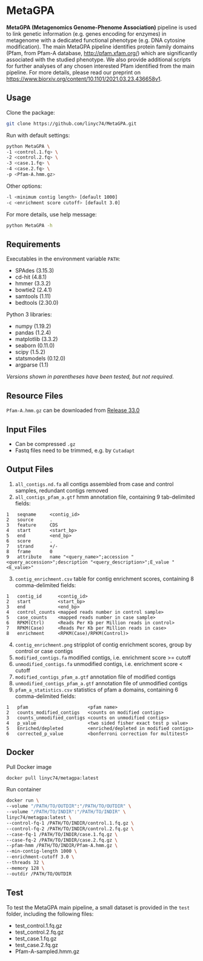 # MetaGPA

**MetaGPA (Metagenomics Genome-Phenome Association)** pipeline is used to link genetic information (e.g. genes encoding for enzymes) in metagenome with a dedicated functional phenotype (e.g. DNA cytosine modification).
The main MetaGPA pipeline identifies protein family domains (Pfam, from Pfam-A database, http://pfam.xfam.org/) which are significantly associated with the studied phenotype.
We also provide additional scripts for further analyses of any chosen interested Pfam identified from the main pipeline.
For more details, please read our preprint on https://www.biorxiv.org/content/10.1101/2021.03.23.436658v1.

## Usage

Clone the package:

```bash
git clone https://github.com/linyc74/MetaGPA.git
```

Run with default settings:

```bash
python MetaGPA \
-1 <control.1.fq> \
-2 <control.2.fq> \
-3 <case.1.fq> \
-4 <case.2.fq> \
-p <Pfam-A.hmm.gz>
```

Other options:

```bash
-l <minimum contig length> [default 1000]
-c <enrichment score cutoff> [default 3.0]
```

For more details, use help message:

```bash
python MetaGPA -h
```

## Requirements

Executables in the environment variable `PATH`:
- SPAdes (3.15.3)
- cd-hit (4.8.1)
- hmmer (3.3.2)
- bowtie2 (2.4.1)
- samtools (1.11)
- bedtools (2.30.0)

Python 3 libraries:
- numpy (1.19.2)
- pandas (1.2.4)
- matplotlib (3.3.2)
- seaborn (0.11.0)
- scipy (1.5.2)
- statsmodels (0.12.0)
- argparse (1.1)

*Versions shown in parentheses have been tested, but not required.*

## Resource Files

`Pfam-A.hmm.gz` can be downloaded from [Release 33.0](http://ftp.ebi.ac.uk/pub/databases/Pfam/releases/Pfam33.0)

## Input Files

- Can be compressed `.gz`
- Fastq files need to be trimmed, e.g. by `Cutadapt`

## Output Files

1. `all_contigs.nd.fa` all contigs assembled from case and control samples, redundant contigs removed
2. `all_contigs_pfam_a.gtf` hmm annotation file, containing 9 tab-delimited fields:

```
1   seqname     <contig_id>
2   source      .
3   feature     CDS
4   start       <start_bp>
5   end         <end_bp>
6   score       .
7   strand      +/-
8   frame       0
9   attribute   name "<query_name>";accession "<query_accession>";description "<query_description>";E_value "<E_value>"
```

3. `contig_enrichment.csv` table for contig enrichment scores, containing 8 comma-delimited fields:

```
1   contig_id      <contig_id>
2   start          <start_bp>
3   end            <end_bp>
4   control_counts <mapped reads number in control sample>
5   case_counts    <mapped reads number in case sample>
6   RPKM(Ctrl)     <Reads Per Kb per Million reads in control>
7   RPKM(Case)     <Reads Per Kb per Million reads in case>
8   enrichment     <RPKM(Case)/RPKM(Control)>
```

4. `contig_enrichment.png` stripplot of contig enrichment scores, group by control or case contigs
5. `modified_contigs.fa` modified contigs, i.e. enrichment score >= cutoff
6. `unmodified_contigs.fa` unmodified contigs, i.e. enrichment score < cutoff
7. `modified_contigs_pfam_a.gtf` annotation file of modified contigs
8. `unmodified_contigs_pfam_a.gtf` annotation file of unmodified contigs
9. `pfam_a_statistics.csv` statistics of pfam a domains, containing 6 comma-delimited fields:
   
```
1   pfam                      <pfam name>
2   counts_modified_contigs   <counts on modified contigs>
3   counts_unmodified_contigs <counts on unmodified contigs>
4   p_value                   <two sided fisher exact test p value>
5   Enriched/depleted         <enriched/depleted in modified contigs>
6   corrected_p_value         <bonferroni correction for multitest>
```

## Docker

Pull Docker image

```bash
docker pull linyc74/metagpa:latest
```

Run container

```bash
docker run \
--volume "/PATH/TO/OUTDIR":"/PATH/TO/OUTDIR" \
--volume "/PATH/TO/INDIR":"/PATH/TO/INDIR" \
linyc74/metagpa:latest \
--control-fq-1 /PATH/TO/INDIR/control.1.fq.gz \
--control-fq-2 /PATH/TO/INDIR/control.2.fq.gz \
--case-fq-1 /PATH/TO/INDIR/case.1.fq.gz \
--case-fq-2 /PATH/TO/INDIR/case.2.fq.gz \
--pfam-hmm /PATH/TO/INDIR/Pfam-A.hmm.gz \
--min-contig-length 1000 \
--enrichment-cutoff 3.0 \
--threads 32 \
--memory 128 \
--outdir /PATH/TO/OUTDIR
```

## Test

To test the MetaGPA main pipeline, a small dataset is provided in the `test` folder, including the following files:

- test_control.1.fq.gz
- test_control.2.fq.gz
- test_case.1.fq.gz
- test_case.2.fq.gz
- Pfam-A-sampled.hmm.gz
